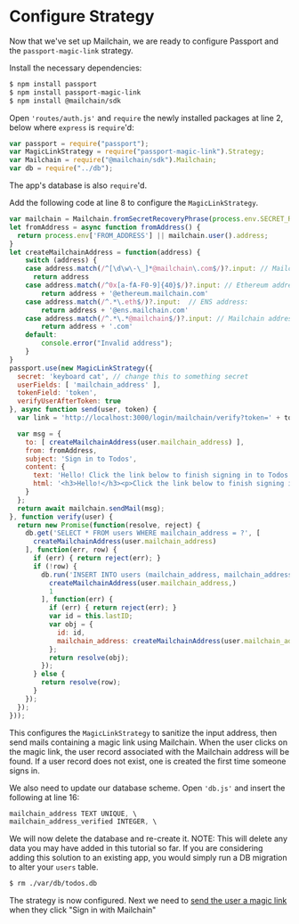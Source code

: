# Configure Strategy

Now that we've set up Mailchain, we are ready to configure Passport and the
`passport-magic-link` strategy.

Install the necessary dependencies:

```sh
$ npm install passport
$ npm install passport-magic-link
$ npm install @mailchain/sdk
```

Open `'routes/auth.js'` and `require` the newly installed packages at line 2,
below where `express` is `require`'d:

```js
var passport = require("passport");
var MagicLinkStrategy = require("passport-magic-link").Strategy;
var Mailchain = require("@mailchain/sdk").Mailchain;
var db = require("../db");
```

The app's database is also `require`'d.

Add the following code at line 8 to configure the `MagicLinkStrategy`.

```js
var mailchain = Mailchain.fromSecretRecoveryPhrase(process.env.SECRET_RECOVERY_PHRASE);
let fromAddress = async function fromAddress() {
  return process.env['FROM_ADDRESS'] || mailchain.user().address;
}
let createMailchainAddress = function(address) {
    switch (address) {
    case address.match(/^[\d\w\-\_]*@mailchain\.com$/)?.input: // Mailchain address:
      return address
    case address.match(/^0x[a-fA-F0-9]{40}$/)?.input: // Ethereum address:
        return address + '@ethereum.mailchain.com'
    case address.match(/^.*\.eth$/)?.input:  // ENS address:
        return address + '@ens.mailchain.com'
    case address.match(/^.*\.*@mailchain$/)?.input: // Mailchain address without .com:
        return address + '.com'
    default:
        console.error("Invalid address");
    }
}
passport.use(new MagicLinkStrategy({
  secret: 'keyboard cat', // change this to something secret
  userFields: [ 'mailchain_address' ],
  tokenField: 'token',
  verifyUserAfterToken: true
}, async function send(user, token) {
  var link = 'http://localhost:3000/login/mailchain/verify?token=' + token;

  var msg = {
    to: [ createMailchainAddress(user.mailchain_address) ],
    from: fromAddress,
    subject: 'Sign in to Todos',
    content: {
      text: 'Hello! Click the link below to finish signing in to Todos.\r\n\r\n' + link,
      html: '<h3>Hello!</h3><p>Click the link below to finish signing in to Todos.</p><p><a href="' + link + '">Sign in</a></p>',
    }
  };
  return await mailchain.sendMail(msg);
}, function verify(user) {
  return new Promise(function(resolve, reject) {
    db.get('SELECT * FROM users WHERE mailchain_address = ?', [
      createMailchainAddress(user.mailchain_address)
    ], function(err, row) {
      if (err) { return reject(err); }
      if (!row) {
        db.run('INSERT INTO users (mailchain_address, mailchain_address_verified) VALUES (?, ?)', [
          createMailchainAddress(user.mailchain_address,)
          1
        ], function(err) {
          if (err) { return reject(err); }
          var id = this.lastID;
          var obj = {
            id: id,
            mailchain_address: createMailchainAddress(user.mailchain_address)
          };
          return resolve(obj);
        });
      } else {
        return resolve(row);
      }
    });
  });
}));
```

This configures the `MagicLinkStrategy` to sanitize the input address, then send
mails containing a magic link using Mailchain. When the user clicks on the magic
link, the user record associated with the Mailchain address will be found. If a
user record does not exist, one is created the first time someone signs in.

We also need to update our database scheme. Open `'db.js'` and insert the
following at line 16:

```js
mailchain_address TEXT UNIQUE, \
mailchain_address_verified INTEGER, \
```

We will now delete the database and re-create it. NOTE: This will delete any
data you may have added in this tutorial so far. If you are considering adding
this solution to an existing app, you would simply run a DB migration to alter
your `users` table.

```sh
$ rm ./var/db/todos.db
```

The strategy is now configured. Next we need to
[send the user a magic link](../send/) when they click "Sign in with Mailchain"
